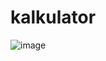 # kalkulator

![image](https://github.com/zilviani05/kalkulator/assets/160813135/9dc0facb-79eb-4d1a-a2c8-869cea3384ea)


